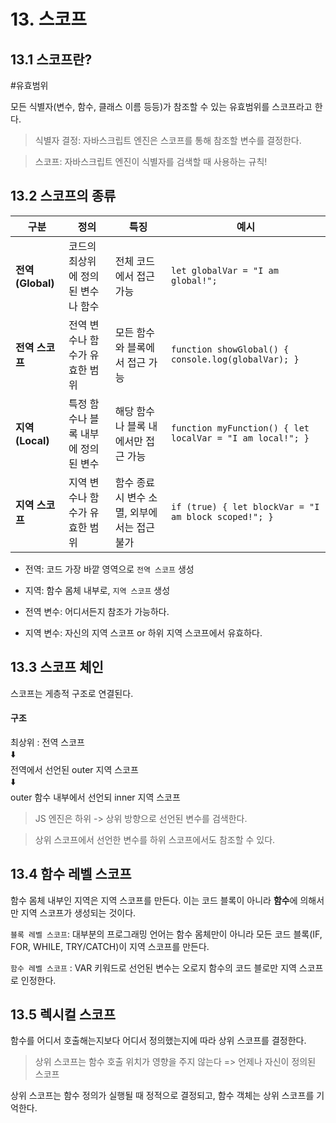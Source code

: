 # 13. 스코프
## 13.1 스코프란?
#유효범위

모든 식별자(변수, 함수, 클래스 이름 등등)가 참조할 수 있는 유효범위를 스코프라고 한다.

> 식별자 결정: 자바스크립트 엔진은 스코프를 통해 참조할 변수를 결정한다.

> 스코프: 자바스크립트 엔진이 식별자를 검색할 때 사용하는 규칙!

## 13.2 스코프의 종류
| 구분           | 정의                                                   | 특징                                              | 예시                                                  |
|----------------|--------------------------------------------------------|---------------------------------------------------|-------------------------------------------------------|
| **전역 (Global)**      | 코드의 최상위에 정의된 변수나 함수                        | 전체 코드에서 접근 가능                           | `let globalVar = "I am global!";`                     |
| **전역 스코프** | 전역 변수나 함수가 유효한 범위                          | 모든 함수와 블록에서 접근 가능                     | `function showGlobal() { console.log(globalVar); }`  |
| **지역 (Local)**      | 특정 함수나 블록 내부에 정의된 변수                          | 해당 함수나 블록 내에서만 접근 가능               | `function myFunction() { let localVar = "I am local!"; }` |
| **지역 스코프** | 지역 변수나 함수가 유효한 범위                          | 함수 종료 시 변수 소멸, 외부에서는 접근 불가        | `if (true) { let blockVar = "I am block scoped!"; }` |

- 전역: 코드 가장 바깥 영역으로 `전역 스코프` 생성
- 지역: 함수 몸체 내부로, `지역 스코프` 생성

- 전역 변수: 어디서든지 참조가 가능하다.
- 지역 변수: 자신의 지역 스코프 or 하위 지역 스코프에서 유효하다.

## 13.3 스코프 체인
스코프는 게층적 구조로 연결된다.

#### 구조
최상위 : 전역 스코프<br>
⬇️<br>
전역에서 선언된 outer 지역 스코프<br>
⬇️<br>
outer 함수 내부에서 선언되 inner 지역 스코프

> JS 엔진은 하위 -> 상위 방향으로 선언된 변수를 검색한다.

> 상위 스코프에서 선언한 변수를 하위 스코프에서도 참조할 수 있다.

## 13.4 함수 레벨 스코프
함수 몸체 내부인 지역은 지역 스코프를 만든다. 이는 코드 블록이 아니라 **함수**에 의해서만 지역 스코프가 생성되는 것이다.

`블록 레벨 스코프`: 대부분의 프로그래밍 언어는 함수 몸체만이 아니라 모든 코드 블록(IF, FOR, WHILE, TRY/CATCH)이 지역 스코프를 만든다. 

`함수 레벨 스코프` : VAR 키워드로 선언된 변수는 오로지 함수의 코드 블로만 지역 스코프로 인정한다.

## 13.5 렉시컬 스코프
함수를 어디서 호출해는지보다 어디서 정의했는지에 따라 상위 스코프를 결정한다. 

> 상위 스코프는 함수 호출 위치가 영향을 주지 않는다 => 언제나 자신이 정의된 스코프

상위 스코프는 함수 정의가 실행될 때 정적으로 결정되고, 함수 객체는 상위 스코프를 기억한다.


